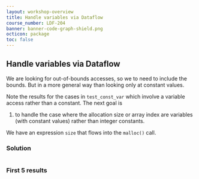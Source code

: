 ```yaml
---
layout: workshop-overview
title: Handle variables via Dataflow
course_number: LDF-204
banner: banner-code-graph-shield.png
octicon: package
toc: false
---
```


## Handle variables via Dataflow

We are looking for out-of-bounds accesses, so we to need to include the bounds. But in a more general way than looking only at constant values.

Note the results for the cases in `test_const_var` which involve a variable access rather than a constant. The next goal is

1.  to handle the case where the allocation size or array index are variables (with constant values) rather than integer constants.

We have an expression `size` that flows into the `malloc()` call.

### Solution

```ql file=./src/session/example4.ql

```

### First 5 results

```ql file=./tests/session/Example4/example4.expected#L1-L5



```
